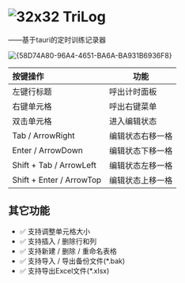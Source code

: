 # ![32x32](https://github.com/user-attachments/assets/9580848e-c90e-4c8e-a6ba-f07795424620) TriLog 
——基于tauri的定时训练记录器

![{58D74A80-96A4-4651-BA6A-BA931B6936F8}](https://github.com/user-attachments/assets/e6db989f-5c86-46dd-a9e7-4ddc06859c73)

| **按键操作**             | **功能**         |
| :----------------------- | ---------------- |
| 左键行标题               | 呼出计时面板     |
| 右键单元格               | 呼出右键菜单     |
| 双击单元格               | 进入编辑状态     |
| Tab / ArrowRight         | 编辑状态右移一格 |
| Enter / ArrowDown        | 编辑状态下移一格 |
| Shift + Tab / ArrowLeft  | 编辑状态左移一格 |
| Shift + Enter / ArrowTop | 编辑状态上移一格 |

## 其它功能

- ✅ 支持调整单元格大小
- ✅ 支持插入 / 删除行和列
- ✅ 支持新建 / 删除 / 重命名表格
- ✅ 支持导入 / 导出备份文件(*.bak)
- ✅ 支持导出Excel文件(*.xlsx)
